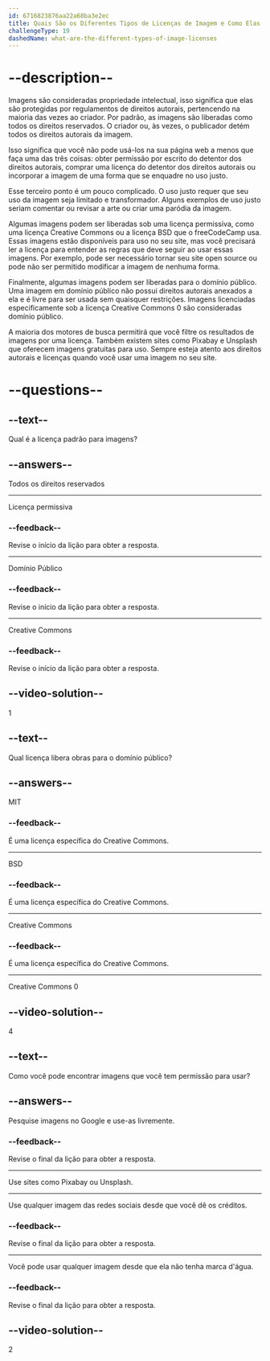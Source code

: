 ```yaml
---
id: 6716823876aa22a68ba3e2ec
title: Quais São os Diferentes Tipos de Licenças de Imagem e Como Elas Funcionam?
challengeType: 19
dashedName: what-are-the-different-types-of-image-licenses
---
```


# --description--

Imagens são consideradas propriedade intelectual, isso significa que elas são protegidas por regulamentos de direitos autorais, pertencendo na maioria das vezes ao criador. Por padrão, as imagens são liberadas como todos os direitos reservados. O criador ou, às vezes, o publicador detém todos os direitos autorais da imagem.

Isso significa que você não pode usá-los na sua página web a menos que faça uma das três coisas: obter permissão por escrito do detentor dos direitos autorais, comprar uma licença do detentor dos direitos autorais ou incorporar a imagem de uma forma que se enquadre no uso justo.

Esse terceiro ponto é um pouco complicado. O uso justo requer que seu uso da imagem seja limitado e transformador. Alguns exemplos de uso justo seriam comentar ou revisar a arte ou criar uma paródia da imagem.

Algumas imagens podem ser liberadas sob uma licença permissiva, como uma licença Creative Commons ou a licença BSD que o freeCodeCamp usa. Essas imagens estão disponíveis para uso no seu site, mas você precisará ler a licença para entender as regras que deve seguir ao usar essas imagens. Por exemplo, pode ser necessário tornar seu site open source ou pode não ser permitido modificar a imagem de nenhuma forma.

Finalmente, algumas imagens podem ser liberadas para o domínio público. Uma imagem em domínio público não possui direitos autorais anexados a ela e é livre para ser usada sem quaisquer restrições. Imagens licenciadas especificamente sob a licença Creative Commons 0 são consideradas domínio público.

A maioria dos motores de busca permitirá que você filtre os resultados de imagens por uma licença. Também existem sites como Pixabay e Unsplash que oferecem imagens gratuitas para uso. Sempre esteja atento aos direitos autorais e licenças quando você usar uma imagem no seu site.

# --questions--

## --text--

Qual é a licença padrão para imagens?

## --answers--

Todos os direitos reservados

---

Licença permissiva

### --feedback--

Revise o início da lição para obter a resposta.

---

Domínio Público

### --feedback--

Revise o início da lição para obter a resposta.

---

Creative Commons

### --feedback--

Revise o início da lição para obter a resposta.

## --video-solution--

1

## --text--

Qual licença libera obras para o domínio público?

## --answers--

MIT

### --feedback--

É uma licença específica do Creative Commons.

---

BSD

### --feedback--

É uma licença específica do Creative Commons.

---

Creative Commons

### --feedback--

É uma licença específica do Creative Commons.

---

Creative Commons 0

## --video-solution--

4

## --text--

Como você pode encontrar imagens que você tem permissão para usar?

## --answers--

Pesquise imagens no Google e use-as livremente.

### --feedback--

Revise o final da lição para obter a resposta.

---

Use sites como Pixabay ou Unsplash.

---

Use qualquer imagem das redes sociais desde que você dê os créditos.

### --feedback--

Revise o final da lição para obter a resposta.

---

Você pode usar qualquer imagem desde que ela não tenha marca d'água.

### --feedback--

Revise o final da lição para obter a resposta.

## --video-solution--

2
